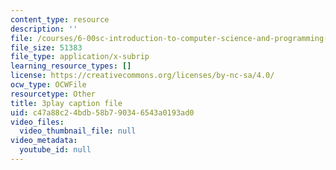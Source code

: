 ```yaml
---
content_type: resource
description: ''
file: /courses/6-00sc-introduction-to-computer-science-and-programming-spring-2011/c47a88c24bdb58b790346543a0193ad0_hmtXhZTfAes.vtt
file_size: 51383
file_type: application/x-subrip
learning_resource_types: []
license: https://creativecommons.org/licenses/by-nc-sa/4.0/
ocw_type: OCWFile
resourcetype: Other
title: 3play caption file
uid: c47a88c2-4bdb-58b7-9034-6543a0193ad0
video_files:
  video_thumbnail_file: null
video_metadata:
  youtube_id: null
---
```


